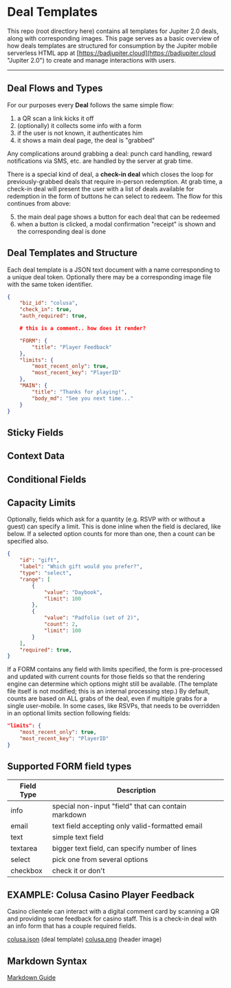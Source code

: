 # Deal Templates

This repo (root directlory here) contains all templates for Jupiter 2.0 deals, along with corresponding images.
This page serves as a basic overview of how deals templates are structured for consumption by the 
Jupiter mobile serverless HTML app at [https://badjupiter.cloud](https://badjupiter.cloud "Jupiter 2.0") 
to create and manage interactions with users.

---

## Deal Flows and Types

For our purposes every **Deal** follows the same simple flow: 

1. a QR scan a link kicks it off
2. (optionally) it collects some info with a form
3. if the user is not known, it authenticates him
4. it shows a main deal page, the deal is "grabbed"

Any complications around grabbing a deal: punch card handling, reward notifications via SMS, etc. are handled
by the server at grab time. 

There is a special kind of deal, a **check-in deal** which closes the loop for previously-grabbed deals 
that require in-person redemption. At grab time, a check-in deal will present the user with a list of deals
available for redemption in the form of buttons he can select to redeem. The flow for this continues from above:

5. the main deal page shows a button for each deal that can be redeemed
6. when a button is clicked, a modal confirmation "receipt" is shown and the corresponding deal is done

##  Deal Templates and Structure

Each deal template is a JSON text document with a name corresponding to a unique deal token. 
Optionally there may be a corresponding image file with the same token identifier.

```json
{
	"biz_id": "colusa",
	"check_in": true,
	"auth_required": true,

	# this is a comment.. how does it render?

	"FORM": {
		"title": "Player Feedback"
	},
	"limits": {
		"most_recent_only": true,
		"most_recent_key": "PlayerID"
	},
	"MAIN": {
		"title": "Thanks for playing!",
		"body_md": "See you next time..."
	}
}
```
## Sticky Fields
## Context Data
## Conditional Fields
## Capacity Limits

Optionally, fields which ask for a quantity (e.g. RSVP with or without a guest) can specify a limit.
This is done inline when the field is declared, like below. If a selected option counts for more than one,
then a count can be specified also.

```json
{
	"id": "gift",
	"label": "Which gift would you prefer?",
	"type": "select",
	"range": [
		{
			"value": "Daybook",
			"limit": 100
		},
		{
			"value": "Padfolio (set of 2)",
			"count": 2,
			"limit": 100
		}
	],
	"required": true,
}
```

If a FORM contains any field with limits specified, the form is pre-processed and updated with current counts for those fields
so that the rendering engine can determine which options might still be available. (The template file itself is not modified; 
this is an internal processing step.) By default, counts are based on ALL grabs of the deal, even if multiple grabs for a single
user-mobile. In some cases, like RSVPs, that needs to be overridden in an optional limits section following fields:

```json
"limits": {
	"most_recent_only": true,
	"most_recent_key": "PlayerID"
}
```

## Supported FORM field types

|Field Type        |Description                                         |
|------------------|----------------------------------------------------|
|info              |special non-input "field" that can contain markdown |
|email             |text field accepting only valid-formatted email     |
|text              |simple text field                                   |
|textarea          |bigger text field, can specify number of lines      |
|select            |pick one from several options                       |
|checkbox          |check it or don't                                   |


## EXAMPLE: Colusa Casino Player Feedback

Casino clientele can interact with a digital comment card by scanning a QR and providing some feedback for
casino staff. This is a check-in deal with an info form that has a couple required fields.

[colusa.json](https://badjupiter.github.io/v2-deals/colusa.json) (deal template)
[colusa.png](https://badjupiter.github.io/v2-deals/colusa.png) (header image)

## Markdown Syntax

[Markdown Guide](https://www.markdownguide.org/basic-syntax/ "Markdown Cheat Sheet")
